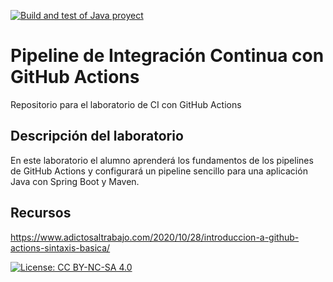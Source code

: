 [![Build and test of Java proyect](https://github.com/ETSISI-EMS/ems2024-lab-1-3-ci-github-actions-rubenmoros/actions/workflows/main.yml/badge.svg)](https://github.com/ETSISI-EMS/ems2024-lab-1-3-ci-github-actions-rubenmoros/actions/workflows/main.yml)

# Pipeline de Integración Continua con GitHub Actions

Repositorio para el laboratorio de CI con GitHub Actions

## Descripción del laboratorio

En este laboratorio el alumno aprenderá los fundamentos de los pipelines de GitHub Actions y configurará un pipeline
sencillo para una aplicación Java con Spring Boot y Maven. 

## Recursos
https://www.adictosaltrabajo.com/2020/10/28/introduccion-a-github-actions-sintaxis-basica/

[![License: CC BY-NC-SA 4.0](https://img.shields.io/badge/License-CC_BY--NC--SA_4.0-lightgrey.svg)](https://creativecommons.org/licenses/by-nc-sa/4.0/)

